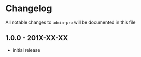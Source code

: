 # Changelog

All notable changes to `admin-pro` will be documented in this file

## 1.0.0 - 201X-XX-XX

- initial release

